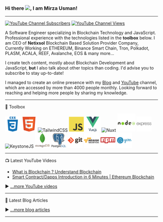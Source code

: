 ### Hi there <img src="https://raw.githubusercontent.com/MartinHeinz/MartinHeinz/master/wave.gif" width="30px">, I am Mirza Usman!

---

[![YouTube Channel Subscribers](https://img.shields.io/youtube/channel/subscribers/UCl1IRCSmm74qhcFNPTHcbMg?label=People%20subscribed%20to%20my%20channel&style=social)](https://www.youtube.com/channel/UCf96CJ6TEAk0jUELJPntJ3w?sub_confirmation=1) [![YouTube Channel Views](https://img.shields.io/youtube/channel/views/UCl1IRCSmm74qhcFNPTHcbMg?label=Total%20views%20on%20my%20channel&style=social)](https://www.youtube.com/channel/UCf96CJ6TEAk0jUELJPntJ3w?sub_confirmation=1)

A Software Engineer specializing in Blockchain Technology and JavaScript. Professional experience with the technologies listed in the **toolbox** below.
I am CEO of **Netixsol** Blockchain Based Solution Provider Company, Currently Working on  ETHEREUM, Binance Smart Chain, Tron, Polkadot, PLASM, ACALA, REEF, Avalanche, EOS & many more...

I create tech content, mostly about Blockchain Development and JavaScript, **but** I also talk about other topics than coding. I'd advise you to subscribe to stay up-to-date!

I managed to create an online presence with my [Blog](https://netixsol.com/blog) and [YouTube](https://netixsol.com/youtube) channel, which are accessed by more than 4000 people monthly. Looking forward to reaching and helping more people by sharing my knowledge.

---

🧰 Toolbox

<img src="https://github.com/devicons/devicon/blob/master/icons/css3/css3-plain-wordmark.svg" alt="CSS" width="50" height="50"/> <img src="https://github.com/devicons/devicon/blob/master/icons/html5/html5-original.svg" alt="HTML" width="50" height="50"/> <img src="https://cdn.worldvectorlogo.com/logos/tailwindcss.svg" alt="TailwindCSS" width="50" height="50"/> 
<img src="https://github.com/devicons/devicon/blob/master/icons/javascript/javascript-original.svg" alt="JavaScript" width="50" height="50"/> 
<img src="https://github.com/devicons/devicon/blob/master/icons/vuejs/vuejs-original-wordmark.svg" alt="VueJS" width="50" height="50"/> <img src="https://nuxtjs.org/logos/nuxtjs-typo.svg" alt="Nuxt" width="90" height="50"/> 
<img src="https://github.com/devicons/devicon/blob/master/icons/nodejs/nodejs-original-wordmark.svg" alt="NodeJS" width="60" height="60"/>
<img src="https://github.com/devicons/devicon/blob/master/icons/express/express-original-wordmark.svg" alt="ExpressJS" width="50" height="50"/> <img src="https://cdn.worldvectorlogo.com/logos/keystonejs.svg" alt="KeystoneJS" width="50" height="50"/>
<img src="https://github.com/devicons/devicon/blob/master/icons/mongodb/mongodb-original-wordmark.svg" alt="MongoDB" width="50" height="50"/>
<img src="https://github.com/devicons/devicon/blob/master/icons/postgresql/postgresql-original-wordmark.svg" alt="PostgreSQL" width="50" height="50"/>
<img src="https://github.com/devicons/devicon/blob/master/icons/git/git-original-wordmark.svg" alt="Git" width="50" height="50"/>
<img src="https://github.com/devicons/devicon/blob/master/icons/amazonwebservices/amazonwebservices-original-wordmark.svg" alt="AWS" width="50" height="50"/>
<img src="https://github.com/devicons/devicon/blob/master/icons/npm/npm-original-wordmark.svg" alt="npm" width="50" height="50"/> <img src="https://github.com/devicons/devicon/blob/master/icons/yarn/yarn-original-wordmark.svg" alt="yarn" width="50" height="50"/> 

---

📺 Latest YouTube Videos

<!-- YOUTUBE-VIDEOS-LIST:START -->
- [What is Blockchain ? Understand Blockchain ](https://www.youtube.com/Ij4aCPOyfNY)
- [Smart Contract/Dapps Introduction in 6 Minutes | Ethereum Blockchain](https://www.youtube.com/sne-7-I-C_A)
<!-- YOUTUBE-VIDEOS-LIST:END -->


▶ [...more YouTube videos](https://www.youtube.com/channel/UCf96CJ6TEAk0jUELJPntJ3w?sub_confirmation=1)

---

📘 Latest Blog Articles

<!-- BLOG-POST-LIST:START -->

<!-- BLOG-POST-LIST:END -->

▶ [...more blog articles](https://www.netixsol.com/blog)

---


<!--
**catalinpit/catalinpit** is a ✨ _special_ ✨ repository because its `README.md` (this file) appears on your GitHub profile.

Here are some ideas to get you started:

- 🔭 I’m currently working on ...
- 🌱 I’m currently learning ...
- 👯 I’m looking to collaborate on ...
- 🤔 I’m looking for help with ...
- 💬 Ask me about ...
- 📫 How to reach me: ...
- 😄 Pronouns: ...
- ⚡ Fun fact: ...
-->

